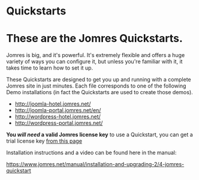 # Quickstarts

# These are the Jomres Quickstarts.

Jomres is big, and it's powerful. It's extremely flexible and offers a huge variety of ways you can configure it, but unless you're familiar with it, it takes time to learn how to set it up.

These Quickstarts are designed to get you up and running with a complete Jomres site in just minutes. Each file corresponds to one of the following Demo installations (in fact the Quickstarts are used to create those demos).

* http://joomla-hotel.jomres.net/
* http://joomla-portal.jomres.net/en/
* http://wordpress-hotel.jomres.net/
* http://wordpress-portal.jomres.net/

__You *will need* a valid Jomres license key__ to use a Quickstart, you can get a trial license key [from this page](https://www.jomres.net/pricing) 


Installation instructions and a video can be found here in the manual:

https://www.jomres.net/manual/installation-and-upgrading-2/4-jomres-quickstart
